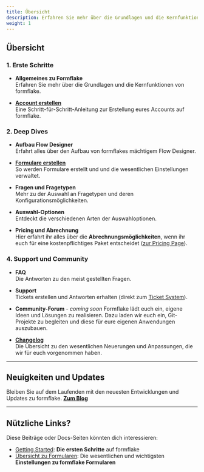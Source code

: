 ```yaml
---
title: Übersicht
description: Erfahren Sie mehr über die Grundlagen und die Kernfunktionen von formflake.
weight: 1
---
```


## Übersicht

### 1. Erste Schritte

- **Allgemeines zu Formflake**  
  Erfahren Sie mehr über die Grundlagen und die Kernfunktionen von formflake.

- **[Account erstellen](/community/docs/getting-started)**  
  Eine Schritt-für-Schritt-Anleitung zur Erstellung eures Accounts auf formflake.

### 2. Deep Dives

- **Aufbau Flow Designer**  
  Erfahrt alles über den Aufbau von formflakes mächtigem Flow Designer.

- **[Formulare erstellen](/community/docs/forms)**  
  So werden Formulare erstellt und und die wesentlichen Einstellungen verwaltet.

- **Fragen und Fragetypen**  
  Mehr zu der Auswahl an Fragetypen und deren Konfigurationsmöglichkeiten.

- **Auswahl-Optionen**  
  Entdeckt die verschiedenen Arten der Auswahloptionen.

- **Pricing und Abrechnung**  
  Hier erfahrt ihr alles über die **Abrechnungsmöglichkeiten**, wenn ihr euch für eine kostenpflichtiges Paket entscheidet ([zur Pricing Page](/pricing)).

### 4. Support und Community

- **FAQ**  
  Die Antworten zu den meist gestellten Fragen.

- **Support**  
  Tickets erstellen und Antworten erhalten (direkt zum [Ticket System](/designer/issues)).

- **Community-Forum** - *coming soon* 
  Formflake lädt euch ein, eigene Ideen und Lösungen zu realisieren. Dazu laden wir euch ein, Git-Projekte zu begleiten und diese für eure eigenen Anwendungen auszubauen.

- **[Changelog](/changelog)**  
  Die Übersicht zu den wesentlichen Neuerungen und Anpassungen, die wir für euch vorgenommen haben.
---

## Neuigkeiten und Updates

Bleiben Sie auf dem Laufenden mit den neuesten Entwicklungen und Updates zu formflake. [**Zum Blog**](/community/blog)

---

## Nützliche Links?

Diese Beiträge oder Docs-Seiten könnten dich interessieren:

* [Getting Started](/community/docs/getting-started/): **Die ersten Schritte** auf formflake
* [Übersicht zu Formularen](/community/docs/forms/): Die wesentlichen und wichtigsten **Einstellungen zu formflake Formularen**
